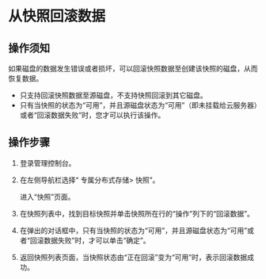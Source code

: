# 从快照回滚数据<a name="ZH-CN_TOPIC_0081591986"></a>

## 操作须知<a name="section45077644"></a>

如果磁盘的数据发生错误或者损坏，可以回滚快照数据至创建该快照的磁盘，从而恢复数据。

-   只支持回滚快照数据至源磁盘，不支持快照回滚到其它磁盘。
-   只有当快照的状态为“可用”，并且源磁盘状态为“可用”（即未挂载给云服务器）或者“回滚数据失败”时，您才可以执行该操作。

## 操作步骤<a name="section3045617"></a>

1.  登录管理控制台。
2.  在左侧导航栏选择“ 专属分布式存储\> 快照”。

    进入“快照”页面。

3.  在快照列表中，找到目标快照并单击快照所在行的“操作”列下的“回滚数据”。
4.  在弹出的对话框中，只有当快照的状态为“可用”，并且源磁盘状态为“可用”或者“回滚数据失败”时，才可以单击“确定”。
5.  返回快照列表页面，当快照状态由“正在回滚”变为“可用”时，表示回滚数据成功。


